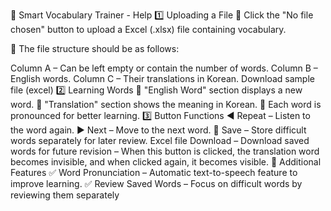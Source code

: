 📌 Smart Vocabulary Trainer - Help
1️⃣ Uploading a File
📂 Click the "No file chosen" button to upload a Excel (.xlsx) file containing vocabulary.

📌 The file structure should be as follows:

Column A – Can be left empty or contain the number of words.
Column B – English words.
Column C – Their translations in Korean.
Download sample file (excel)
2️⃣ Learning Words
🔹 "English Word" section displays a new word.
🔹 "Translation" section shows the meaning in Korean.
🔹 Each word is pronounced for better learning.
3️⃣ Button Functions
◀️ Repeat – Listen to the word again.
▶️ Next – Move to the next word.
🔽 Save – Store difficult words separately for later review.
Excel file Download – Download saved words for future revision
 – When this button is clicked, the translation word becomes invisible, and when clicked again, it becomes visible.
📌 Additional Features
✅ Word Pronunciation – Automatic text-to-speech feature to improve learning.
✅ Review Saved Words – Focus on difficult words by reviewing them separately
